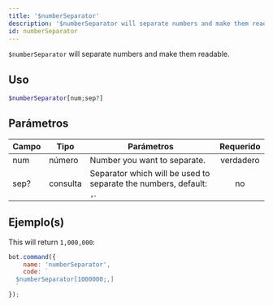 ```yaml
---
title: '$numberSeparator'
description: '$numberSeparator will separate numbers and make them readable.'
id: numberSeparator
---
```


`$numberSeparator` will separate numbers and make them readable.

## Uso

```php
$numberSeparator[num;sep?]
```

## Parámetros

| Campo | Tipo     | Parámetros                                                          | Requerido |
| ----- | -------- | ------------------------------------------------------------------- |:---------:|
| num   | número   | Number you want to separate.                                        | verdadero |
| sep?  | consulta | Separator which will be used to separate the numbers, default: `,`. |    no     |

## Ejemplo(s)

This will return `1,000,000`:

```javascript
bot.command({
    name: 'numberSeparator',
    code: `
  $numberSeparator[1000000;,]
  `
});
```

